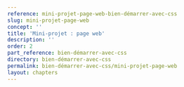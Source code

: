 ```yaml
---
reference: mini-projet-page-web-bien-démarrer-avec-css
slug: mini-projet-page-web
concept: ''
title: 'Mini-projet : page web'
description: ''
order: 2
part_reference: bien-démarrer-avec-css
directory: bien-démarrer-avec-css
permalink: bien-démarrer-avec-css/mini-projet-page-web
layout: chapters
---
```

